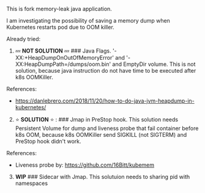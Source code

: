This is fork memory-leak java application.

I am investigating the possibility of saving a memory dump when Kubernetes restarts pod due to OOM killer.

Already tried:
1. :zzz: **NOT SOLUTION** :zzz: ### Java Flags.
'-XX:+HeapDumpOnOutOfMemoryError' and '-XX:HeapDumpPath=/dumps/oom.bin' and EmptyDir volume. This is not solution, because java instruction do not have time to be executed after k8s OOMKiller.

References:
- https://danlebrero.com/2018/11/20/how-to-do-java-jvm-heapdump-in-kubernetes/

2. :star: **SOLUTION** :star: : ### Jmap in PreStop hook.
This solution needs Persistent Volume for dump and liveness probe that fail container before k8s OOM, because k8s OOMKiller send SIGKILL (not SIGTERM) and PreStop hook didn't work.

References:
- Liveness probe by: https://github.com/16Bitt/kubemem

3. **WIP** ### Sidecar with Jmap.
This solutuion needs to sharing pid with namespaces
